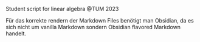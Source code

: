 Student script for linear algebra @TUM 2023

Für das korrekte rendern der Markdown Files benötigt man Obsidian, da es sich nicht um vanilla Markdown sondern Obsidian flavored Markdown handelt.
